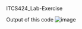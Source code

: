 ITCS424_Lab-Exercise

Output of this code 
![image](https://github.com/qndska/ITCS424_Lab-Exercise/assets/106175374/15efa3b1-1a64-48fc-9712-688a55a41c60)
